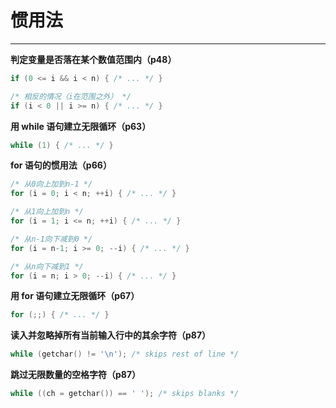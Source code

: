 # 惯用法

---

**判定变量是否落在某个数值范围内（p48）**

```c
if (0 <= i && i < n) { /* ... */ }

/* 相反的情况（i在范围之外） */
if (i < 0 || i >= n) { /* ... */ }
```

**用 while 语句建立无限循环（p63）**

```c
while (1) { /* ... */ }
```

**for 语句的惯用法（p66）**

```c
/* 从0向上加到n-1 */
for (i = 0; i < n; ++i) { /* ... */ }

/* 从1向上加到n */
for (i = 1; i <= n; ++i) { /* ... */ }

/* 从n-1向下减到0 */
for (i = n-1; i >= 0; --i) { /* ... */ }

/* 从n向下减到1 */
for (i = n; i > 0; --i) { /* ... */ }
```

**用 for 语句建立无限循环（p67）**

```c
for (;;) { /* ... */ }
```

**读入并忽略掉所有当前输入行中的其余字符（p87）**

```c
while (getchar() != '\n'); /* skips rest of line */
```

**跳过无限数量的空格字符（p87）**

```c
while ((ch = getchar()) == ' '); /* skips blanks */
```
